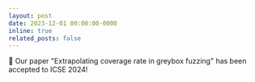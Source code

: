 ```yaml
---
layout: post
date: 2023-12-01 00:00:00-0000
inline: true
related_posts: false
---
```


:tada: Our paper "Extrapolating coverage rate in greybox fuzzing" has been accepted to ICSE 2024!